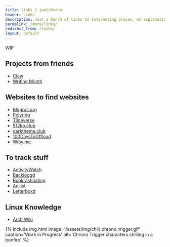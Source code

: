 ```yaml
---
title: links | joelchrono
header: Links
description: Just a bunch of links to interesting places, no explanations, just titles, lists, and exploration.
permalink: /more/links/
redirect_from: /links/
layout: default
---
```


WIP

## Projects from friends
- [Clew](https://clew.se)
- [Writing Month](https://writingmonth.org)

## Websites to find websites

- [Blogroll.org](https://blogroll.org/)
- [Polyring](https://polyring.club)
- [Tildeverse](https://tildeverse.org/)
- [512kb.club](https://512kb.club)
- [darktheme.club](https://darktheme.club)
- [100DaysToOffload](https://100daystooffload.com)
- [Wiby.me](https://wiby.me/)

## To track stuff
- [ActivityWatch](https://activitywatch.net)
- [Backloggd](https://backloggd.com)
- [Bookrastinating](https://bookrastinating.com)
- [Anilist](https://anilist.co)
- [Letterboxd](https://letterboxd.com)

## Linux Knowledge

- [Arch Wiki](https://wiki.archlinux.org/)


{% include img.html image='/assets/img/chill_chrono_trigger.gif' caption='Work in Progress' alt='Chrono Trigger characters chilling in a bonfire' %}
